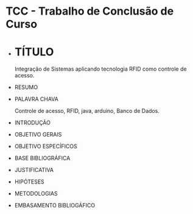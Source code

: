 # TCC - Trabalho de Conclusão de Curso


- <h1>TÍTULO</h1>

  Integração de Sistemas aplicando tecnologia RFID como controle de acesso.

- RESUMO
  

- PALAVRA CHAVA

  Controle de acesso, RFID, java, arduino, Banco de Dados.

- INTRODUÇÃO
  
  

- OBJETIVO GERAIS

- OBJETIVO ESPECÍFICOS

- BASE BIBLIOGRÁFICA

- JUSTIFICATIVA

- HIPÓTESES

- METODOLOGIAS

- EMBASAMENTO BIBLIOGÁFICO
